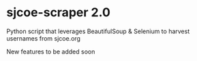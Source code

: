 # sjcoe-scraper 2.0
Python script that leverages BeautifulSoup &amp; Selenium to harvest usernames from sjcoe.org

New features to be added soon

